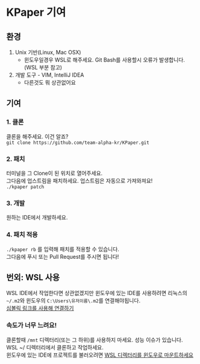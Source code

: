# KPaper 기여
## 환경
1. Unix 기반(Linux, Mac OSX)
    - 윈도우일경우 WSL로 해주세요. Git Bash를 사용할시 오류가 발생합니다. (WSL 부분 참고)
2. 개발 도구 - VIM, IntelliJ IDEA
    - 다른것도 뭐 상관없어요
    
## 기여
### 1. 클론
클론을 해주세요. 이건 알죠?\
`git clone https://github.com/team-alpha-kr/KPaper.git`

### 2. 패치
터미널을 그 Clone이 된 위치로 열어주세요.\
그다음에 업스트림을 패치하세요. 업스트림은 자동으로 가져와져요!\
`./kpaper patch`

### 3. 개발
원하는 IDE에서 개발하세요.

### 4. 패치 적용
`./kpaper rb` 를 입력해 패치를 적용할 수 있습니다.\
그다음에 푸시 또는 Pull Request를 주시면 됩니다!

## 번외: WSL 사용
WSL IDE에서 작업한다면 상관없겠지만 윈도우에 있는 IDE를 사용하려면 리눅스의 `~/.m2`와 윈도우의 `C:\Users\유저이름\.m2`를 연결해야됩니다.\
[심볼릭 링크를 사용해 연결하기](https://stackoverflow.com/questions/56764503/windows-10-wsl-maven-config)
### 속도가 너무 느려요!
클론할때 `/mnt` 디렉터리(또는 그 하위)를 사용하지 마세요. 성능 이슈가 있습니다.\
WSL ~/ 디렉터리에서 클론하고 작업하세요.\
윈도우에 있는 IDE에 프로젝트를 불러오려면 [WSL 디렉터리를 윈도우로 마운트하세요](https://www.howtogeek.com/426749/how-to-access-your-linux-wsl-files-in-windows-10/)